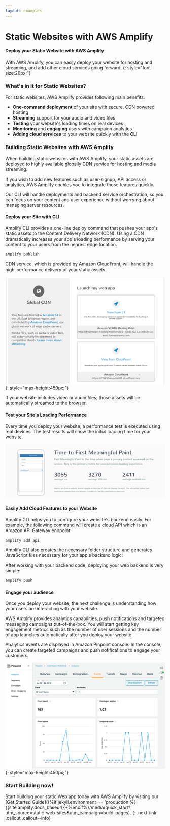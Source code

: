 ```yaml
---
layout: examples
---
```

# Static Websites with AWS Amplify

#### Deploy your Static Website with AWS Amplify

With AWS Amplify, you can easily deploy your website for hosting and streaming, and add other cloud services going forward.
{: style="font-size:20px;"}

### What's in it for Static Websites?

For static websites, AWS Amplify provides following main benefits:

- **One-command deployment** of your site with secure, CDN powered hosting
- **Streaming** support for your audio and video files
- **Testing** your website's loading times on real devices
- **Monitoring** and **engaging** users with campaign analytics
- **Adding cloud services** to your website quickly with the **CLI** 

###  Building Static Websites with AWS Amplify

When building static websites with AWS Amplify, your static assets are deployed to highly available globally CDN service for hosting and media streaming. 

If you wish to add new features such as user-signup, API access or analytics,  AWS Amplify enables you to integrate those features quickly. 

Our CLI will handle deployments and backend service orchestration, so you can focus on your content and user experience without worrying about managing server resources.

#### Deploy your Site with CLI

Amplify CLI provides a one-line deploy command that pushes your app's static assets to the Content Delivery Network (CDN). Using a CDN dramatically increases your app's loading performance by serving your content to your users from the nearest edge location.

```bash
amplify publish
```
CDN service, which is provided by Amazon CloudFront, will handle the high-performance delivery of your static assets.

![CDN](../images/mobile_hub_cdn.png?raw=true "CDN"){: style="max-height:450px;"}

If your website includes video or audio files, those assets will be automatically streamed to the browser.

#### Test your Site's Loading Performance

Every time you deploy your website, a performance test is executed using real devices. The test results will show the initial loading time for your website.

![Performance Results](../images/performance_results.png?raw=true "Performance Results")

#### Easily Add Cloud Features to your Website

Amplify CLI helps you to configure your website's backend easily. For example, the following command will create a cloud API which is an Amazon API Gateway endpoint:

```bash
amplify add api
```

Amplify CLI also creates the necessary folder structure and generates JavaScript files necessary for your app's backend logic:

After working with your backend code, deploying your web backend is very simple:

```bash
amplify push
```

#### Engage your audience

Once you deploy your website, the next challenge is understanding how your users are interacting with your website.

AWS Amplify provides analytics capabilities, push notifications and targeted messaging campaigns out-of-the-box. You will start getting key engagement metrics such as the number of user sessions and the number of app launches automatically after you deploy your website.

Analytics events are displayed in Amazon Pinpoint console. In the console, you can create targeted campaigns and push notifications to engage your customers.   

![Pinpoint](../images/pinpoint_analytics.png?raw=true "Pinpoint"){: style="max-height:450px;"}

### Start Building now!

Start building your static Web app today with AWS Amplify by visiting our [Get Started Guide]({%if jekyll.environment == 'production'%}{{site.amplify.docs_baseurl}}{%endif%}/media/quick_start?utm_source=static-web-sites&utm_campaign=build-pages).
{: .next-link .callout .callout--info}
